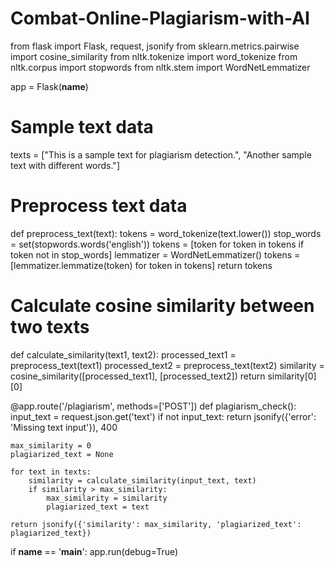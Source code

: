 # Combat-Online-Plagiarism-with-AI
from flask import Flask, request, jsonify
from sklearn.metrics.pairwise import cosine_similarity
from nltk.tokenize import word_tokenize
from nltk.corpus import stopwords
from nltk.stem import WordNetLemmatizer

app = Flask(__name__)

# Sample text data
texts = ["This is a sample text for plagiarism detection.", "Another sample text with different words."]

# Preprocess text data
def preprocess_text(text):
    tokens = word_tokenize(text.lower())
    stop_words = set(stopwords.words('english'))
    tokens = [token for token in tokens if token not in stop_words]
    lemmatizer = WordNetLemmatizer()
    tokens = [lemmatizer.lemmatize(token) for token in tokens]
    return tokens

# Calculate cosine similarity between two texts
def calculate_similarity(text1, text2):
    processed_text1 = preprocess_text(text1)
    processed_text2 = preprocess_text(text2)
    similarity = cosine_similarity([processed_text1], [processed_text2])
    return similarity[0][0]

@app.route('/plagiarism', methods=['POST'])
def plagiarism_check():
    input_text = request.json.get('text')
    if not input_text:
        return jsonify({'error': 'Missing text input'}), 400

    max_similarity = 0
    plagiarized_text = None

    for text in texts:
        similarity = calculate_similarity(input_text, text)
        if similarity > max_similarity:
            max_similarity = similarity
            plagiarized_text = text

    return jsonify({'similarity': max_similarity, 'plagiarized_text': plagiarized_text})

if __name__ == '__main__':
    app.run(debug=True)
